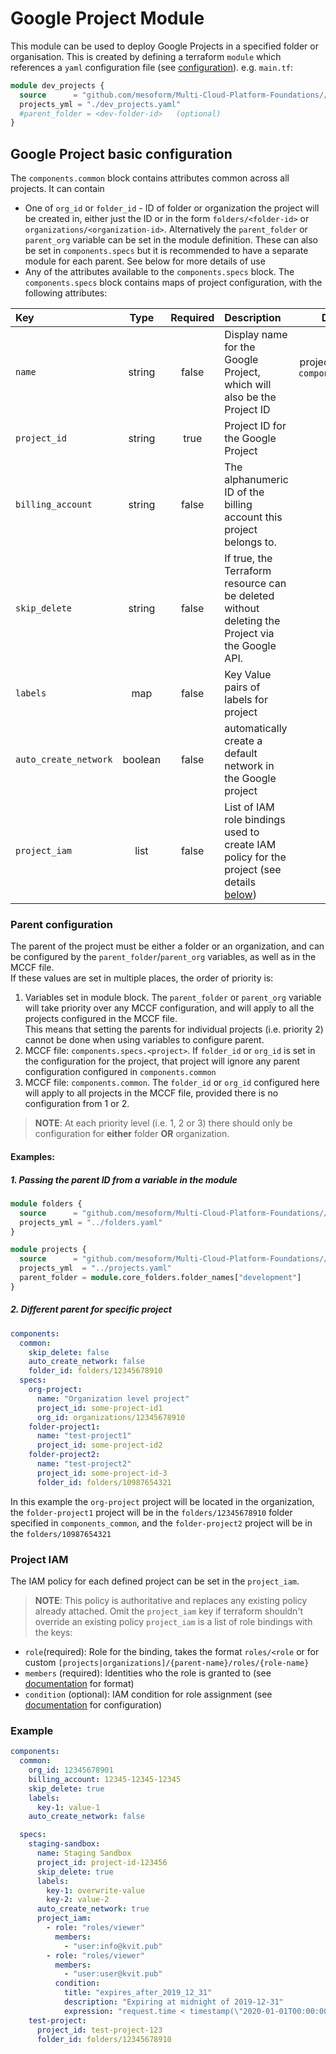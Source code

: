 # Google Project Module  
This module can be used to deploy Google Projects in a specified folder or organisation.
This is created by defining a terraform `module` which references a `yaml` configuration file (see [configuration](#google-project-basic-configuration)).
e.g. `main.tf`:
```terraform
module dev_projects {
  source      = "github.com/mesoform/Multi-Cloud-Platform-Foundations//Google/resource-manager/project"
  projects_yml = "./dev_projects.yaml"
  #parent_folder = <dev-folder-id>   (optional) 
}
```

## Google Project basic configuration  
The `components.common` block contains attributes common across all projects. It can contain
* One of `org_id` or `folder_id` -  ID of folder or organization the project will be created in, either just the ID or in the form `folders/<folder-id>` or `organizations/<organization-id>`. 
Alternatively the `parent_folder` or `parent_org` variable can be set in the module definition.
These can also be set in `components.specs` but it is recommended to have a separate module for each parent. See below for more details of use
* Any of the attributes available to the `components.specs` block.
The `components.specs` block contains maps of project configuration, with the following attributes:

| Key                   |  Type   | Required | Description                                                                                             |                  Default                  |
|:----------------------|:-------:|:--------:|:--------------------------------------------------------------------------------------------------------|:-----------------------------------------:|
| `name`                | string  |  false   | Display name for the Google Project, which will also be the Project ID                                  | project key, from `component.specs.<key>` |
| `project_id`          | string  |   true   | Project ID for the Google Project                                                                       |                   none                    |
| `billing_account`     | string  |  false   | The alphanumeric ID of the billing account this project belongs to.                                     |                   none                    |
| `skip_delete`         | string  |  false   | If true, the Terraform resource can be deleted without deleting the Project via the Google API.         |                   none                    |
| `labels`              |   map   |  false   | Key Value pairs of labels for project                                                                   |                   none                    |
| `auto_create_network` | boolean |  false   | automatically create a default network in the Google project                                            |                   none                    |
| `project_iam`         |  list   |  false   | List of IAM role bindings used to create IAM policy for the project (see details [below](#project-iam)) |                   none                    |

### Parent configuration  
The parent of the project must be either a folder or an organization, and can be configured by the `parent_folder`/`parent_org` variables, as well as in the MCCF file.  
If these values are set in multiple places, the order of priority is:
1. Variables set in module block. The `parent_folder` or `parent_org` variable will take priority over any MCCF configuration,
   and will apply to all the projects configured in the MCCF file.   
   This means that setting the parents for individual projects (i.e. priority 2) cannot be done when using variables to configure parent. 
2. MCCF file: `components.specs.<project>`. If `folder_id` or `org_id` is set in the configuration for the project, 
    that project will ignore any parent configuration configured in `components.common`
3. MCCF file: `components.common`. The `folder_id` or `org_id` configured here will apply to all projects in the MCCF file,
    provided there is no configuration from 1 or 2.

> **NOTE**: At each priority level (i.e. 1, 2 or 3) there should only be configuration for **either** folder **OR** organization.  

#### Examples:  
##### 1. Passing the parent ID from a variable in the module  
```terraform
module folders {
  source      = "github.com/mesoform/Multi-Cloud-Platform-Foundations//Google/resource-manager/folder"
  projects_yml = "../folders.yaml"
}

module projects {
  source      = "github.com/mesoform/Multi-Cloud-Platform-Foundations//Google/resource-manager/project"
  projects_yml  = "../projects.yaml"
  parent_folder = module.core_folders.folder_names["development"]
}
```  

##### 2. Different parent for specific project  
```yaml
components:
  common:
    skip_delete: false
    auto_create_network: false
    folder_id: folders/12345678910 
  specs:
    org-project:
      name: "Organization level project"
      project_id: some-project-id1
      org_id: organizations/12345678910
    folder-project1:
      name: "test-project1"
      project_id: some-project-id2
    folder-project2:
      name: "test-project2"
      project_id: some-project-id-3
      folder_id: folders/10987654321
```
In this example the `org-project` project will be located in the organization, 
the `folder-project1` project will be in the `folders/12345678910` folder specified in `components_common`, 
and the `folder-project2` project will be in the `folders/10987654321`

### Project IAM  
The IAM policy for each defined project can be set in the `project_iam`.
> **NOTE**: This policy is authoritative and replaces any existing policy already attached.
> Omit the `project_iam` key if terraform shouldn't override an existing policy
`project_iam` is a list of role bindings with the keys:
* `role`(required): Role for the binding, takes the format `roles/<role` or for custom `[projects|organizations]/{parent-name}/roles/{role-name}`
* `members` (required): Identities who the role is granted to (see [documentation](https://registry.terraform.io/providers/hashicorp/google/latest/docs/resources/google_project_iam#member/members) for format)
* `condition` (optional): IAM condition for role assignment (see [documentation](https://registry.terraform.io/providers/hashicorp/google/latest/docs/resources/google_project_iam#nested_condition) for configuration)



### Example  
```yaml
components:
  common:
    org_id: 12345678901
    billing_account: 12345-12345-12345
    skip_delete: true
    labels: 
      key-1: value-1
    auto_create_network: false

  specs: 
    staging-sandbox:
      name: Staging Sandbox
      project_id: project-id-123456
      skip_delete: true
      labels:
        key-1: overwrite-value
        key-2: value-2
      auto_create_network: true
      project_iam:
        - role: "roles/viewer"
          members:
            - "user:info@kvit.pub"
        - role: "roles/viewer"
          members:
            - "user:user@kvit.pub"
          condition:
            title: "expires_after_2019_12_31"
            description: "Expiring at midnight of 2019-12-31"
            expression: "request.time < timestamp(\"2020-01-01T00:00:00Z\")"
    test-project:
      project_id: test-project-123
      folder_id: folders/12345678910

```